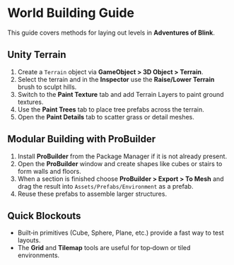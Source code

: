 # World Building Guide

This guide covers methods for laying out levels in **Adventures of Blink**.

## Unity Terrain
1. Create a `Terrain` object via **GameObject > 3D Object > Terrain**.
2. Select the terrain and in the **Inspector** use the **Raise/Lower Terrain** brush to sculpt hills.
3. Switch to the **Paint Texture** tab and add Terrain Layers to paint ground textures.
4. Use the **Paint Trees** tab to place tree prefabs across the terrain.
5. Open the **Paint Details** tab to scatter grass or detail meshes.

## Modular Building with ProBuilder
1. Install **ProBuilder** from the Package Manager if it is not already present.
2. Open the **ProBuilder** window and create shapes like cubes or stairs to form walls and floors.
3. When a section is finished choose **ProBuilder > Export > To Mesh** and drag the result into `Assets/Prefabs/Environment` as a prefab.
4. Reuse these prefabs to assemble larger structures.

## Quick Blockouts
- Built‑in primitives (Cube, Sphere, Plane, etc.) provide a fast way to test layouts.
- The **Grid** and **Tilemap** tools are useful for top‑down or tiled environments.
